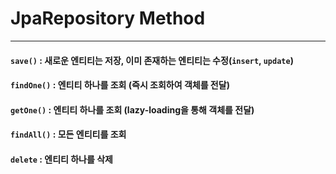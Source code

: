 # JpaRepository Method
-----------------

#### `save()` : 새로운 엔티티는 저장, 이미 존재하는 엔티티는 수정(`insert`, `update`)
#### `findOne()` : 엔티티 하나를 조회 (즉시 조회하여 객체를 전달)
#### `getOne()` : 엔티티 하나를 조회 (lazy-loading을 통해 객체를 전달)
#### `findAll()` : 모든 엔티티를 조회
#### `delete` : 엔티티 하나를 삭제
